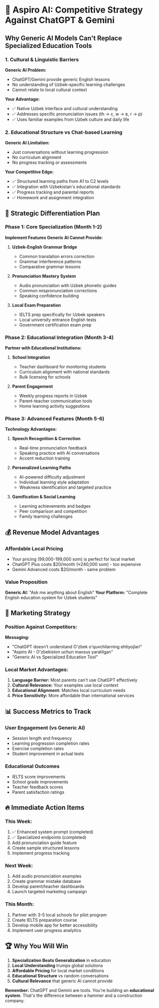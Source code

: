 # 🎯 Aspiro AI: Competitive Strategy Against ChatGPT & Gemini

## Why Generic AI Models Can't Replace Specialized Education Tools

### 1. **Cultural & Linguistic Barriers**
**Generic AI Problem:**
- ChatGPT/Gemini provide generic English lessons
- No understanding of Uzbek-specific learning challenges
- Cannot relate to local cultural context

**Your Advantage:**
- ✅ Native Uzbek interface and cultural understanding
- ✅ Addresses specific pronunciation issues (th → с, w → в, r → р)
- ✅ Uses familiar examples from Uzbek culture and daily life

### 2. **Educational Structure vs Chat-based Learning**

**Generic AI Limitation:**
- Just conversations without learning progression
- No curriculum alignment
- No progress tracking or assessments

**Your Competitive Edge:**
- ✅ Structured learning paths from A1 to C2 levels
- ✅ Integration with Uzbekistan's educational standards
- ✅ Progress tracking and parental reports
- ✅ Homework and assignment integration

## 🚀 Strategic Differentiation Plan

### Phase 1: Core Specialization (Month 1-2)
**Implement Features Generic AI Cannot Provide:**

1. **Uzbek-English Grammar Bridge**
   - Common translation errors correction
   - Grammar interference patterns
   - Comparative grammar lessons

2. **Pronunciation Mastery System**
   - Audio pronunciation with Uzbek phonetic guides
   - Common mispronunciation corrections
   - Speaking confidence building

3. **Local Exam Preparation**
   - IELTS prep specifically for Uzbek speakers
   - Local university entrance English tests
   - Government certification exam prep

### Phase 2: Educational Integration (Month 3-4)
**Partner with Educational Institutions:**

1. **School Integration**
   - Teacher dashboard for monitoring students
   - Curriculum alignment with national standards
   - Bulk licensing for schools

2. **Parent Engagement**
   - Weekly progress reports in Uzbek
   - Parent-teacher communication tools
   - Home learning activity suggestions

### Phase 3: Advanced Features (Month 5-6)
**Technology Advantages:**

1. **Speech Recognition & Correction**
   - Real-time pronunciation feedback
   - Speaking practice with AI conversations
   - Accent reduction training

2. **Personalized Learning Paths**
   - AI-powered difficulty adjustment
   - Individual learning style adaptation
   - Weakness identification and targeted practice

3. **Gamification & Social Learning**
   - Learning achievements and badges
   - Peer comparison and competition
   - Family learning challenges

## 💰 Revenue Model Advantages

### **Affordable Local Pricing**
- Your pricing (99,000-199,000 som) is perfect for local market
- ChatGPT Plus costs $20/month (≈240,000 som) - too expensive
- Gemini Advanced costs $20/month - same problem

### **Value Proposition**
**Generic AI:** "Ask me anything about English"
**Your Platform:** "Complete English education system for Uzbek students"

## 🎯 Marketing Strategy

### **Position Against Competitors:**

**Messaging:**
- "ChatGPT doesn't understand O'zbek o'quvchilarning ehtiyojlari"
- "Aspiro AI - O'zbekiston uchun maxsus yaratilgan"
- "Generic AI vs Specialized Education Tool"

### **Local Market Advantages:**
1. **Language Barrier:** Most parents can't use ChatGPT effectively
2. **Cultural Relevance:** Your examples use local context
3. **Educational Alignment:** Matches local curriculum needs
4. **Price Sensitivity:** More affordable than international services

## 📊 Success Metrics to Track

### **User Engagement (vs Generic AI)**
- Session length and frequency
- Learning progression completion rates
- Exercise completion rates
- Student improvement in actual tests

### **Educational Outcomes**
- IELTS score improvements
- School grade improvements
- Teacher feedback scores
- Parent satisfaction ratings

## 🔥 Immediate Action Items

### **This Week:**
1. ✅ Enhanced system prompt (completed)
2. ✅ Specialized endpoints (completed)
3. Add pronunciation guide feature
4. Create sample structured lessons
5. Implement progress tracking

### **Next Week:**
1. Add audio pronunciation examples
2. Create grammar mistake database
3. Develop parent/teacher dashboards
4. Launch targeted marketing campaign

### **This Month:**
1. Partner with 3-5 local schools for pilot program
2. Create IELTS preparation course
3. Develop mobile app for better accessibility
4. Implement user progress analytics

## 🏆 Why You Will Win

1. **Specialization Beats Generalization** in education
2. **Local Understanding** trumps global solutions
3. **Affordable Pricing** for local market conditions
4. **Educational Structure** vs random conversations
5. **Cultural Relevance** that generic AI cannot provide

**Remember:** ChatGPT and Gemini are tools. You're building an **educational system**. That's the difference between a hammer and a construction company. 